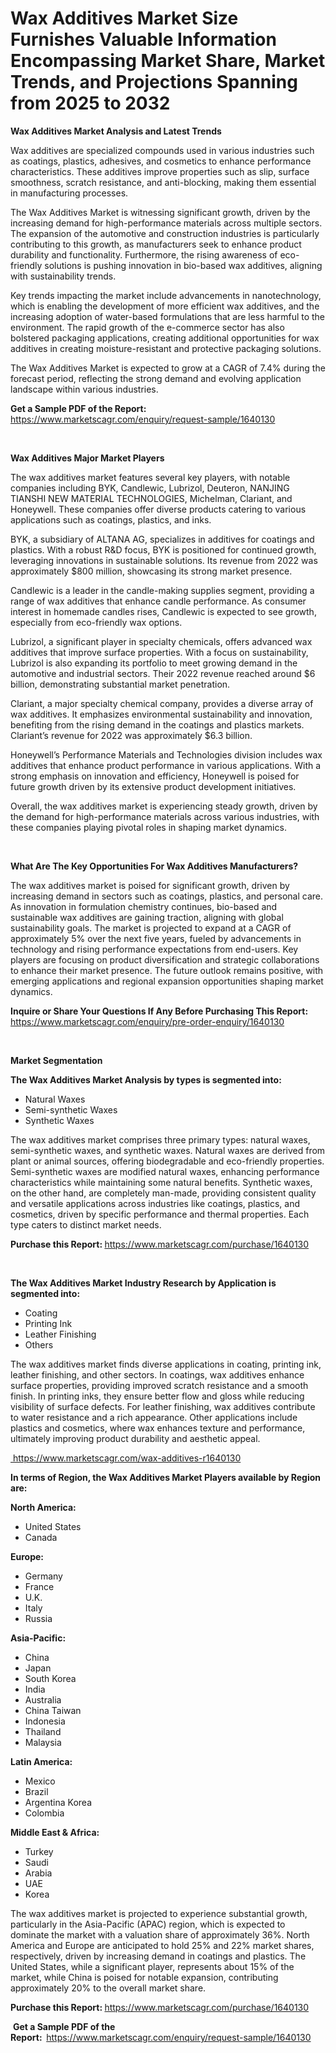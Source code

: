 <p><h1>Wax Additives Market Size Furnishes Valuable Information Encompassing Market Share, Market Trends, and Projections Spanning from 2025 to 2032</h1></p><p><strong>Wax Additives Market Analysis and Latest Trends</strong></p>
<p><p>Wax additives are specialized compounds used in various industries such as coatings, plastics, adhesives, and cosmetics to enhance performance characteristics. These additives improve properties such as slip, surface smoothness, scratch resistance, and anti-blocking, making them essential in manufacturing processes.</p><p>The Wax Additives Market is witnessing significant growth, driven by the increasing demand for high-performance materials across multiple sectors. The expansion of the automotive and construction industries is particularly contributing to this growth, as manufacturers seek to enhance product durability and functionality. Furthermore, the rising awareness of eco-friendly solutions is pushing innovation in bio-based wax additives, aligning with sustainability trends.</p><p>Key trends impacting the market include advancements in nanotechnology, which is enabling the development of more efficient wax additives, and the increasing adoption of water-based formulations that are less harmful to the environment. The rapid growth of the e-commerce sector has also bolstered packaging applications, creating additional opportunities for wax additives in creating moisture-resistant and protective packaging solutions.</p><p>The Wax Additives Market is expected to grow at a CAGR of 7.4% during the forecast period, reflecting the strong demand and evolving application landscape within various industries.</p></p>
<p><strong>Get a Sample PDF of the Report:&nbsp;</strong> <a href="https://www.marketscagr.com/enquiry/request-sample/1640130?utm_campaign=3554&utm_medium=2&utm_source=Github&utm_content=ia&utm_term=16042025&utm_id=wax-additives">https://www.marketscagr.com/enquiry/request-sample/1640130</a></p>
<p>&nbsp;</p>
<p><strong>Wax Additives Major Market Players</strong></p>
<p><p>The wax additives market features several key players, with notable companies including BYK, Candlewic, Lubrizol, Deuteron, NANJING TIANSHI NEW MATERIAL TECHNOLOGIES, Michelman, Clariant, and Honeywell. These companies offer diverse products catering to various applications such as coatings, plastics, and inks.</p><p>BYK, a subsidiary of ALTANA AG, specializes in additives for coatings and plastics. With a robust R&D focus, BYK is positioned for continued growth, leveraging innovations in sustainable solutions. Its revenue from 2022 was approximately $800 million, showcasing its strong market presence.</p><p>Candlewic is a leader in the candle-making supplies segment, providing a range of wax additives that enhance candle performance. As consumer interest in homemade candles rises, Candlewic is expected to see growth, especially from eco-friendly wax options.</p><p>Lubrizol, a significant player in specialty chemicals, offers advanced wax additives that improve surface properties. With a focus on sustainability, Lubrizol is also expanding its portfolio to meet growing demand in the automotive and industrial sectors. Their 2022 revenue reached around $6 billion, demonstrating substantial market penetration.</p><p>Clariant, a major specialty chemical company, provides a diverse array of wax additives. It emphasizes environmental sustainability and innovation, benefiting from the rising demand in the coatings and plastics markets. Clariant’s revenue for 2022 was approximately $6.3 billion.</p><p>Honeywell’s Performance Materials and Technologies division includes wax additives that enhance product performance in various applications. With a strong emphasis on innovation and efficiency, Honeywell is poised for future growth driven by its extensive product development initiatives.</p><p>Overall, the wax additives market is experiencing steady growth, driven by the demand for high-performance materials across various industries, with these companies playing pivotal roles in shaping market dynamics.</p></p>
<p>&nbsp;</p>
<p><strong>What Are The Key Opportunities For Wax Additives Manufacturers?</strong></p>
<p><p>The wax additives market is poised for significant growth, driven by increasing demand in sectors such as coatings, plastics, and personal care. As innovation in formulation chemistry continues, bio-based and sustainable wax additives are gaining traction, aligning with global sustainability goals. The market is projected to expand at a CAGR of approximately 5% over the next five years, fueled by advancements in technology and rising performance expectations from end-users. Key players are focusing on product diversification and strategic collaborations to enhance their market presence. The future outlook remains positive, with emerging applications and regional expansion opportunities shaping market dynamics.</p></p>
<p><strong>Inquire or Share Your Questions If Any Before Purchasing This Report:</strong> <a href="https://www.marketscagr.com/enquiry/pre-order-enquiry/1640130?utm_campaign=3554&utm_medium=2&utm_source=Github&utm_content=ia&utm_term=16042025&utm_id=wax-additives">https://www.marketscagr.com/enquiry/pre-order-enquiry/1640130</a></p>
<p>&nbsp;</p>
<p><strong>Market Segmentation</strong></p>
<p><strong>The Wax Additives Market Analysis by types is segmented into:</strong></p>
<p><ul><li>Natural Waxes</li><li>Semi-synthetic Waxes</li><li>Synthetic Waxes</li></ul></p>
<p><p>The wax additives market comprises three primary types: natural waxes, semi-synthetic waxes, and synthetic waxes. Natural waxes are derived from plant or animal sources, offering biodegradable and eco-friendly properties. Semi-synthetic waxes are modified natural waxes, enhancing performance characteristics while maintaining some natural benefits. Synthetic waxes, on the other hand, are completely man-made, providing consistent quality and versatile applications across industries like coatings, plastics, and cosmetics, driven by specific performance and thermal properties. Each type caters to distinct market needs.</p></p>
<p><strong>Purchase this Report:&nbsp;</strong><a href="https://www.marketscagr.com/purchase/1640130?utm_campaign=3554&utm_medium=2&utm_source=Github&utm_content=ia&utm_term=16042025&utm_id=wax-additives">https://www.marketscagr.com/purchase/1640130</a></p>
<p>&nbsp;</p>
<p><strong>The Wax Additives Market Industry Research by Application is segmented into:</strong></p>
<p><ul><li>Coating</li><li>Printing Ink</li><li>Leather Finishing</li><li>Others</li></ul></p>
<p><p>The wax additives market finds diverse applications in coating, printing ink, leather finishing, and other sectors. In coatings, wax additives enhance surface properties, providing improved scratch resistance and a smooth finish. In printing inks, they ensure better flow and gloss while reducing visibility of surface defects. For leather finishing, wax additives contribute to water resistance and a rich appearance. Other applications include plastics and cosmetics, where wax enhances texture and performance, ultimately improving product durability and aesthetic appeal.</p></p>
<p><a href="https://www.marketscagr.com/wax-additives-r1640130?utm_campaign=3554&utm_medium=2&utm_source=Github&utm_content=ia&utm_term=16042025&utm_id=wax-additives">&nbsp;https://www.marketscagr.com/wax-additives-r1640130</a></p>
<p><strong>In terms of Region, the Wax Additives Market Players available by Region are:</strong></p>
<p>
    <p> <strong> North America: </strong>
        <ul>
            <li>United States</li>
            <li>Canada</li>
        </ul>
        </p> 
    <p> <strong> Europe: </strong>
        <ul>
            <li>Germany</li>
            <li>France</li>
            <li>U.K.</li>
            <li>Italy</li>
            <li>Russia</li>
        </ul>
        </p> 
    <p> <strong> Asia-Pacific: </strong>
        <ul>
            <li>China</li>
            <li>Japan</li>
            <li>South Korea</li>
            <li>India</li>
            <li>Australia</li>
            <li>China Taiwan</li>
            <li>Indonesia</li>
            <li>Thailand</li>
            <li>Malaysia</li>
        </ul>
        </p> 
    <p> <strong> Latin America: </strong>
        <ul>
            <li>Mexico</li>
            <li>Brazil</li>
            <li>Argentina Korea</li>
            <li>Colombia</li>
        </ul>
        </p> 
    <p> <strong> Middle East & Africa: </strong>
        <ul>
            <li>Turkey</li>
            <li>Saudi</li>
            <li>Arabia</li>
            <li>UAE</li>
            <li>Korea</li>
        </ul>
    </p>
    </p>
<p><p>The wax additives market is projected to experience substantial growth, particularly in the Asia-Pacific (APAC) region, which is expected to dominate the market with a valuation share of approximately 36%. North America and Europe are anticipated to hold 25% and 22% market shares, respectively, driven by increasing demand in coatings and plastics. The United States, while a significant player, represents about 15% of the market, while China is poised for notable expansion, contributing approximately 20% to the overall market share.</p></p>
<p><strong>Purchase this Report: </strong><a href="https://www.marketscagr.com/purchase/1640130?utm_campaign=3554&utm_medium=2&utm_source=Github&utm_content=ia&utm_term=16042025&utm_id=wax-additives">https://www.marketscagr.com/purchase/1640130</a></p>
<p>&nbsp;<strong>Get a Sample PDF of the Report:&nbsp;&nbsp;</strong><a href="https://www.marketscagr.com/enquiry/request-sample/1640130?utm_campaign=3554&utm_medium=2&utm_source=Github&utm_content=ia&utm_term=16042025&utm_id=wax-additives">https://www.marketscagr.com/enquiry/request-sample/1640130</a></p>
<p><strong></strong></p>
<p><p></p><p></p><p></p></p>